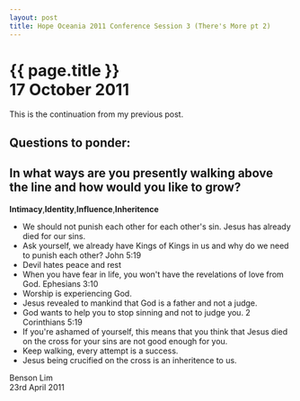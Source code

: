 ```yaml
---
layout: post
title: Hope Oceania 2011 Conference Session 3 (There's More pt 2)
---
```

<div class="main">
<div class="bluebox">
  <h1>
    {{ page.title }}
    <br/>
    17 October 2011
  </h1>
  <p>
    This is the continuation from my previous post.
  </p>
</div>

<div class="bluebox">
  <h2>
    Questions to ponder:
  </h2>
  <h2>
    In what ways are you presently walking above the line and how would you like to grow?
  </h2>
  <p>
    <b>Intimacy</b>,<b>Identity</b>,<b>Influence</b>,<b>Inheritence</b>
  </p>
  <ul>
    <li>We should not punish each other for each other's sin. Jesus has already died for our sins.</li>
    <li>Ask yourself, we already have Kings of Kings in us and why do we need to punish each other? John  5:19</li>
    <li>Devil hates peace and rest</li>
    <li>When you have fear in life, you won't have the revelations of love from God. Ephesians 3:10</li>
    <li>Worship is experiencing God.</li>
    <li>Jesus revealed to mankind that God is a father and not a judge.</li>
    <li>God wants to help you to stop sinning and not to judge you. 2 Corinthians 5:19</li>
    <li>If you're ashamed of yourself, this means that you think that Jesus died on the cross for your sins are not good enough for you.</li>
    <li>Keep walking, every attempt is a success.</li>
    <li>Jesus being crucified on the cross is an inheritence to us.</li>
  </ul>
</div>

<div class="testimonial">
  <div class="footer">Benson Lim</div>
  <div class="footer">23rd April 2011</div>
</div>
<p>&nbsp;</p>
<p>&nbsp;</p>